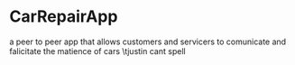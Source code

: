 # CarRepairApp
a peer to peer app that allows customers and servicers to comunicate and falicitate the matience of cars
   \tjustin cant spell
